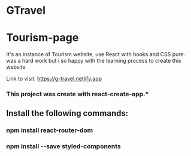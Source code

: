 # GTravel
# Tourism-page


It's an instance of Tourism website, use React with hooks and CSS pure.
was a hard work but i so happy with the learning process to create this website

Link to visit:
https://g-travel.netlify.app

### This project was create with react-create-app.*

## Install the following commands:
### npm install react-router-dom
### npm install --save styled-components




